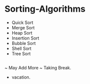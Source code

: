# Sorting-Algorithms #
- Quick Sort
- Merge Sort
- Heap Sort
- Insertion Sort
- Bubble Sort
- Shell Sort
- Tree Sort

##
~ May Add More ~ Taking Break.
- vacation.